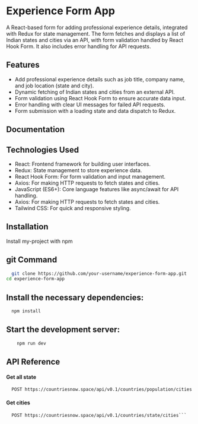 
# Experience Form App

A React-based form for adding professional experience details, integrated with Redux for state management. The form fetches and displays a list of Indian states and cities via an API, with form validation handled by React Hook Form. It also includes error handling for API requests.




## Features

- Add professional experience details such as job title, company name, and job location (state and city).
- Dynamic fetching of Indian states and cities from an external API.
- Form validation using React Hook Form to ensure accurate data input.
- Error handling with clear UI messages for failed API requests.
- Form submission with a loading state and data dispatch to Redux.

## Documentation
## Technologies Used

- React: Frontend framework for building user interfaces.
- Redux: State management to store experience data.
- React Hook Form: For form validation and input management.
- Axios: For making HTTP requests to fetch states and cities.
- JavaScript (ES6+): Core language features like async/await for API handling.
- Axios: For making HTTP requests to fetch states and cities.
- Tailwind CSS: For quick and responsive styling.


## Installation

Install my-project with npm
 
## git Command
```bash
  git clone https://github.com/your-username/experience-form-app.git
cd experience-form-app
```
## Install the necessary dependencies:
```bash
  npm install

```
## Start the development server:
```bash
    npm run dev
```
    
## API Reference

#### Get all state

```http
  POST https://countriesnow.space/api/v0.1/countries/population/cities
```

#### Get cities

```http
  POST https://countriesnow.space/api/v0.1/countries/state/cities```


